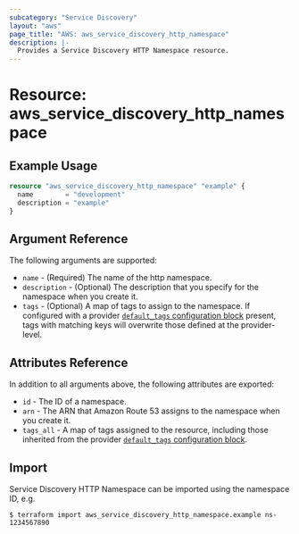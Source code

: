 ```yaml
---
subcategory: "Service Discovery"
layout: "aws"
page_title: "AWS: aws_service_discovery_http_namespace"
description: |-
  Provides a Service Discovery HTTP Namespace resource.
---
```


# Resource: aws_service_discovery_http_namespace


## Example Usage

```terraform
resource "aws_service_discovery_http_namespace" "example" {
  name        = "development"
  description = "example"
}
```

## Argument Reference

The following arguments are supported:

* `name` - (Required) The name of the http namespace.
* `description` - (Optional) The description that you specify for the namespace when you create it.
* `tags` - (Optional) A map of tags to assign to the namespace. If configured with a provider [`default_tags` configuration block](/docs/providers/aws/index.html#default_tags-configuration-block) present, tags with matching keys will overwrite those defined at the provider-level.

## Attributes Reference

In addition to all arguments above, the following attributes are exported:

* `id` - The ID of a namespace.
* `arn` - The ARN that Amazon Route 53 assigns to the namespace when you create it.
* `tags_all` - A map of tags assigned to the resource, including those inherited from the provider [`default_tags` configuration block](/docs/providers/aws/index.html#default_tags-configuration-block).

## Import

Service Discovery HTTP Namespace can be imported using the namespace ID, e.g.

```
$ terraform import aws_service_discovery_http_namespace.example ns-1234567890
```
